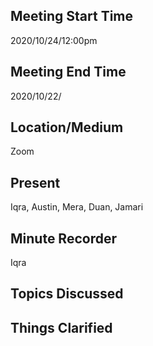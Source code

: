 ## Meeting Start Time 

2020/10/24/12:00pm

## Meeting End Time

2020/10/22/

## Location/Medium

Zoom

## Present

Iqra, Austin, Mera, Duan, Jamari

## Minute Recorder
Iqra

## Topics Discussed


## Things Clarified

